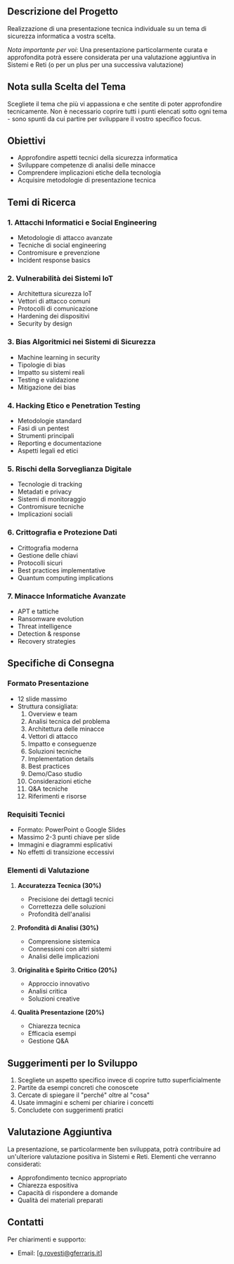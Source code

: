 ## Descrizione del Progetto

Realizzazione di una presentazione tecnica individuale su un tema di sicurezza informatica a vostra scelta. 

*Nota importante per voi*: Una presentazione particolarmente curata e approfondita potrà essere considerata per una valutazione aggiuntiva in Sistemi e Reti (o per un plus per una successiva valutazione)

## Nota sulla Scelta del Tema

Scegliete il tema che più vi appassiona e che sentite di poter approfondire tecnicamente. Non è necessario coprire tutti i punti elencati sotto ogni tema - sono spunti da cui partire per sviluppare il vostro specifico focus.

## Obiettivi

- Approfondire aspetti tecnici della sicurezza informatica
- Sviluppare competenze di analisi delle minacce
- Comprendere implicazioni etiche della tecnologia
- Acquisire metodologie di presentazione tecnica

## Temi di Ricerca
### 1. Attacchi Informatici e Social Engineering
- Metodologie di attacco avanzate
- Tecniche di social engineering
- Contromisure e prevenzione
- Incident response basics

### 2. Vulnerabilità dei Sistemi IoT
- Architettura sicurezza IoT
- Vettori di attacco comuni
- Protocolli di comunicazione
- Hardening dei dispositivi
- Security by design

### 3. Bias Algoritmici nei Sistemi di Sicurezza
- Machine learning in security
- Tipologie di bias
- Impatto su sistemi reali
- Testing e validazione
- Mitigazione dei bias

### 4. Hacking Etico e Penetration Testing
- Metodologie standard
- Fasi di un pentest
- Strumenti principali
- Reporting e documentazione
- Aspetti legali ed etici

### 5. Rischi della Sorveglianza Digitale
- Tecnologie di tracking
- Metadati e privacy
- Sistemi di monitoraggio
- Contromisure tecniche
- Implicazioni sociali

### 6. Crittografia e Protezione Dati
- Crittografia moderna
- Gestione delle chiavi
- Protocolli sicuri
- Best practices implementative
- Quantum computing implications

### 7. Minacce Informatiche Avanzate
- APT e tattiche
- Ransomware evolution
- Threat intelligence
- Detection & response
- Recovery strategies

## Specifiche di Consegna

### Formato Presentazione
- 12 slide massimo
- Struttura consigliata:
  1. Overview e team
  2. Analisi tecnica del problema
  3. Architettura delle minacce
  4. Vettori di attacco
  5. Impatto e conseguenze
  6. Soluzioni tecniche
  7. Implementation details
  8. Best practices
  9. Demo/Caso studio
  10. Considerazioni etiche
  11. Q&A tecniche
  12. Riferimenti e risorse

### Requisiti Tecnici
- Formato: PowerPoint o Google Slides
- Massimo 2-3 punti chiave per slide
- Immagini e diagrammi esplicativi
- No effetti di transizione eccessivi

### Elementi di Valutazione
1. **Accuratezza Tecnica (30%)**
   - Precisione dei dettagli tecnici
   - Correttezza delle soluzioni
   - Profondità dell'analisi

2. **Profondità di Analisi (30%)**
   - Comprensione sistemica
   - Connessioni con altri sistemi
   - Analisi delle implicazioni

3. **Originalità e Spirito Critico (20%)**
   - Approccio innovativo
   - Analisi critica
   - Soluzioni creative

4. **Qualità Presentazione (20%)**
   - Chiarezza tecnica
   - Efficacia esempi
   - Gestione Q&A

## Suggerimenti per lo Sviluppo

1. Scegliete un aspetto specifico invece di coprire tutto superficialmente
2. Partite da esempi concreti che conoscete
3. Cercate di spiegare il "perché" oltre al "cosa"
4. Usate immagini e schemi per chiarire i concetti
5. Concludete con suggerimenti pratici

## Valutazione Aggiuntiva

La presentazione, se particolarmente ben sviluppata, potrà contribuire ad un'ulteriore valutazione positiva in Sistemi e Reti. Elementi che verranno considerati:
- Approfondimento tecnico appropriato
- Chiarezza espositiva
- Capacità di rispondere a domande
- Qualità dei materiali preparati

## Contatti
Per chiarimenti e supporto:
- Email: [g.rovesti@gferraris.it]
